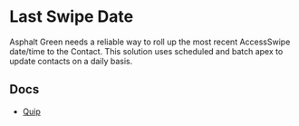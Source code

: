 # Last Swipe Date

Asphalt Green needs a reliable way to roll up the most recent AccessSwipe date/time to the Contact. This solution uses scheduled and batch apex to update contacts on a daily basis.

## Docs

- [Quip](https://quip.com/UpSDAsUFtP6g/Contact-Last-Swipe-Batch)
